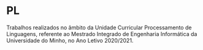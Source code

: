 # PL
Trabalhos realizados no âmbito da Unidade Curricular Processamento de Linguagens, referente ao Mestrado Integrado de Engenharia Informática da Universidade do Minho, no Ano Letivo 2020/2021.
